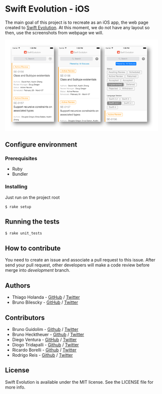 # Swift Evolution - iOS

The main goal of this project is to recreate as an iOS app, the web page created to [Swift Evolution](https://apple.github.io/swift-evolution).
At this moment, we do not have any layout so then, use the screenshots from webpage we will.

![](images/screenshots_base.png)

## Configure environment

### Prerequisites

- Ruby
- Bundler

### Installing

Just run on the project root

```
$ rake setup
```


## Running the tests

```
$ rake unit_tests
```


## How to contribute

You need to create an issue and associate a pull request to this issue.
After send your pull request, other developers will make a code review before merge into _development_ branch.


## Authors

- Thiago Holanda - [GitHub](https://github.com/unnamedd) / [Twitter](https://twitter.com/tholanda)
- Bruno Bilescky - [GitHub](https://github.com/brunogb) / [Twitter](https://twitter.com/bgondim)

## Contributors 

- Bruno Guidolim - [Github](https://github.com/bguidolim) / [Twitter](https://twitter.com/bguidolim)
- Bruno Hecktheuer - [Github](https://github.com/bbheck) / [Twitter](https://twitter.com/brunobheck)
- Diego Ventura - [GitHub](https://github.com/diegoventura) / [Twitter](https://twitter.com/venturadiego)
- Diogo Tridapalli - [Github](https://github.com/diogot) / [Twitter](https://twitter.com/diogot)
- Ricardo Borelli - [Github](https://github.com/rabc) / [Twitter](https://twitter.com/rabc)
- Rodrigo Reis - [Github](https://github.com/digoreis) / [Twitter](https://twitter.com/digoreis)

## License

Swift Evolution is available under the MIT license. See the LICENSE file for more info. 

